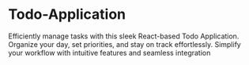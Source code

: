 # Todo-Application
Efficiently manage tasks with this sleek React-based Todo Application. Organize your day, set priorities, and stay on track effortlessly. Simplify your workflow with intuitive features and seamless integration
